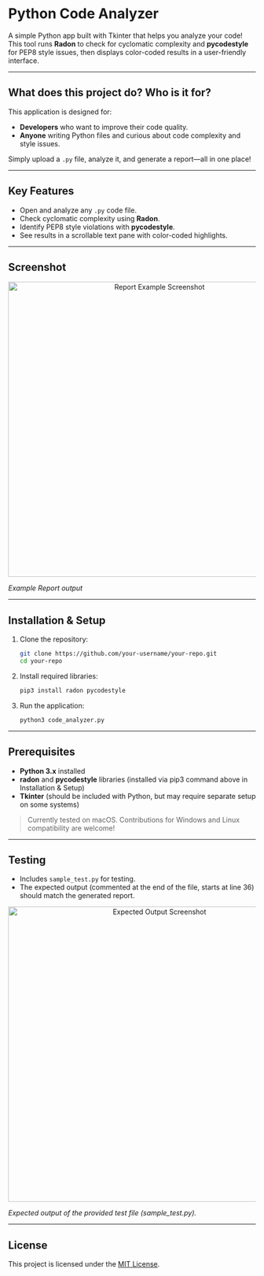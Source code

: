 # Python Code Analyzer

A simple Python app built with Tkinter that helps you analyze your code! This tool runs **Radon** to check for cyclomatic complexity and **pycodestyle** for PEP8 style issues, then displays color-coded results in a user-friendly interface.

---

## What does this project do? Who is it for?

This application is designed for:

- **Developers** who want to improve their code quality.
- **Anyone** writing Python files and curious about code complexity and style issues.

Simply upload a `.py` file, analyze it, and generate a report—all in one place!

---

## Key Features

- Open and analyze any `.py` code file.
- Check cyclomatic complexity using **Radon**.
- Identify PEP8 style violations with **pycodestyle**.
- See results in a scrollable text pane with color-coded highlights.

---

## Screenshot
<p align="center">
  <img src="https://github.com/user-attachments/assets/cd3d0bd6-68c1-41b5-a5c7-e5741d0b7564" alt="Report Example Screenshot" width="600"/>
</p>

*Example Report output*

---

## Installation & Setup

1. Clone the repository:

    ```bash
    git clone https://github.com/your-username/your-repo.git
    cd your-repo
    ```

2. Install required libraries:

    ```bash
    pip3 install radon pycodestyle
    ```

3. Run the application:

    ```bash
    python3 code_analyzer.py
    ```

---

## Prerequisites

- **Python 3.x** installed
- **radon** and **pycodestyle** libraries (installed via pip3 command above in Installation & Setup)
- **Tkinter** (should be included with Python, but may require separate setup on some systems)

> Currently tested on macOS. Contributions for Windows and Linux compatibility are welcome!

---

## Testing

- Includes `sample_test.py` for testing.
- The expected output (commented at the end of the file, starts at line 36) should match the generated report.

<p align="center">
  <img src="https://github.com/user-attachments/assets/3136c809-cb7f-4e17-9a1c-6e4559aad20b" alt="Expected Output Screenshot" width="600"/>
</p>

*Expected output of the provided test file (sample_test.py).*

---

## License

This project is licensed under the [MIT License](https://opensource.org/licenses/MIT).

